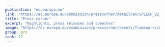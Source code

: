 ```yaml
---
publication: "ec.europa.eu"
link: "https://ec.europa.eu/commission/presscorner/detail/en/SPEECH_22_7042"
title: "Press corner"
excerpt: "Highlights, press releases and speeches"
image: "https://ec.europa.eu/commission/presscorner/assets/framework/images/logo/ec_logo.png"
group: pro
rank: 12
---
```

